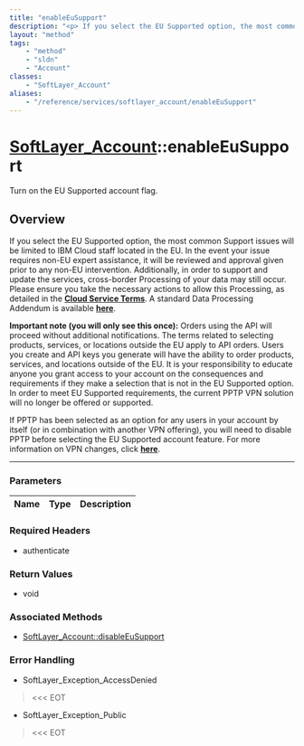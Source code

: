 ```yaml
---
title: "enableEuSupport"
description: "<p> If you select the EU Supported option, the most common Support issues will be limited to IBM Cloud staff located in... "
layout: "method"
tags:
    - "method"
    - "sldn"
    - "Account"
classes:
    - "SoftLayer_Account"
aliases:
    - "/reference/services/softlayer_account/enableEuSupport"
---
```

# [SoftLayer_Account](/reference/services/SoftLayer_Account)::enableEuSupport

Turn on the EU Supported account flag.


## Overview 
<p> If you select the EU Supported option, the most common Support issues will be limited to IBM Cloud staff located in the EU.  In the event your issue requires non-EU expert assistance, it will be reviewed and approval given prior to any non-EU intervention.  Additionally, in order to support and update the services, cross-border Processing of your data may still occur.  Please ensure you take the necessary actions to allow this Processing, as detailed in the <strong><a href="http://www-03.ibm.com/software/sla/sladb.nsf/sla/bm-6605-12">Cloud Service Terms</a></strong>. A standard Data Processing Addendum is available <strong><a href="https://www-05.ibm.com/support/operations/zz/en/dpa.html">here</a></strong>. </p> 

<p> <strong>Important note (you will only see this once):</strong> Orders using the API will proceed without additional notifications. The terms related to selecting products, services, or locations outside the EU apply to API orders. Users you create and API keys you generate will have the ability to order products, services, and locations outside of the EU. It is your responsibility to educate anyone you grant access to your account on the consequences and requirements if they make a selection that is not in the EU Supported option.  In order to meet EU Supported requirements, the current PPTP VPN solution will no longer be offered or supported. </p> 

<p> If PPTP has been selected as an option for any users in your account by itself (or in combination with another VPN offering), you will need to disable PPTP before selecting the EU Supported account feature. For more information on VPN changes, click <strong><a href="http://knowledgelayer.softlayer.com/procedure/activate-or-deactivate-pptp-vpn-access-user"> here</a></strong>. </p> 

-----

### Parameters 
|Name | Type | Description |
| --- | --- | --- |


### Required Headers
* authenticate


### Return Values
* void


### Associated Methods

*  [SoftLayer_Account::disableEuSupport](/reference/services/SoftLayer_Account/disableEuSupport )



### Error Handling

* SoftLayer_Exception_AccessDenied 

> <<< EOT 

* SoftLayer_Exception_Public 

> <<< EOT 



